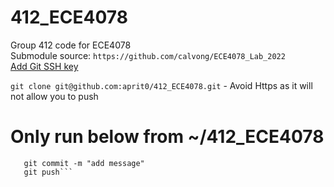 # 412_ECE4078

Group 412 code for ECE4078  
Submodule source: ```https://github.com/calvong/ECE4078_Lab_2022```  
[Add Git SSH key](https://docs.github.com/en/authentication/connecting-to-github-with-ssh/generating-a-new-ssh-key-and-adding-it-to-the-ssh-agent)

```git clone git@github.com:aprit0/412_ECE4078.git``` - Avoid Https as it will not allow you to push

# Only run below from ~/412_ECE4078
```git add . 
   git commit -m "add message"
   git push```
